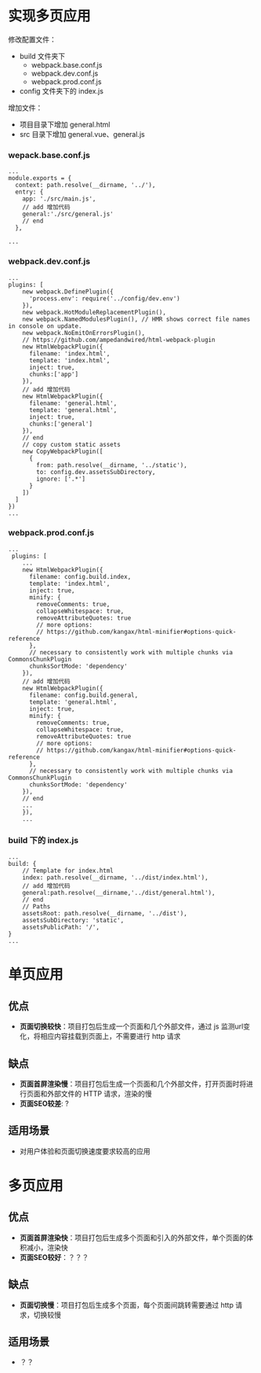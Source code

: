 # 实现多页应用
修改配置文件：
- build 文件夹下
  - webpack.base.conf.js
  - webpack.dev.conf.js
  - webpack.prod.conf.js
- config 文件夹下的 index.js

增加文件：
- 项目目录下增加 general.html
- src 目录下增加 general.vue、general.js

### wepack.base.conf.js
```
...
module.exports = {
  context: path.resolve(__dirname, '../'),
  entry: {
    app: './src/main.js',
    // add 增加代码
    general:'./src/general.js'
    // end
  },

...
```
### webpack.dev.conf.js
```
...
plugins: [
    new webpack.DefinePlugin({
      'process.env': require('../config/dev.env')
    }),
    new webpack.HotModuleReplacementPlugin(),
    new webpack.NamedModulesPlugin(), // HMR shows correct file names in console on update.
    new webpack.NoEmitOnErrorsPlugin(),
    // https://github.com/ampedandwired/html-webpack-plugin
    new HtmlWebpackPlugin({
      filename: 'index.html',
      template: 'index.html',
      inject: true,
      chunks:['app']
    }),
    // add 增加代码
    new HtmlWebpackPlugin({
      filename: 'general.html',
      template: 'general.html',
      inject: true,
      chunks:['general']
    }),
    // end
    // copy custom static assets
    new CopyWebpackPlugin([
      {
        from: path.resolve(__dirname, '../static'),
        to: config.dev.assetsSubDirectory,
        ignore: ['.*']
      }
    ])
  ]
})
...
```

### webpack.prod.conf.js
```
...
 plugins: [
    ...
    new HtmlWebpackPlugin({
      filename: config.build.index,
      template: 'index.html',
      inject: true,
      minify: {
        removeComments: true,
        collapseWhitespace: true,
        removeAttributeQuotes: true
        // more options:
        // https://github.com/kangax/html-minifier#options-quick-reference
      },
      // necessary to consistently work with multiple chunks via CommonsChunkPlugin
      chunksSortMode: 'dependency'
    }),
    // add 增加代码
    new HtmlWebpackPlugin({
      filename: config.build.general,
      template: 'general.html',
      inject: true,
      minify: {
        removeComments: true,
        collapseWhitespace: true,
        removeAttributeQuotes: true
        // more options:
        // https://github.com/kangax/html-minifier#options-quick-reference
      },
      // necessary to consistently work with multiple chunks via CommonsChunkPlugin
      chunksSortMode: 'dependency'
    }),
    // end
    ...
    }),
    ...

```

### build 下的 index.js

```
...
build: {
    // Template for index.html
    index: path.resolve(__dirname, '../dist/index.html'),
    // add 增加代码
    general:path.resolve(__dirname,'../dist/general.html'),
    // end
    // Paths
    assetsRoot: path.resolve(__dirname, '../dist'),
    assetsSubDirectory: 'static',
    assetsPublicPath: '/',
}
...
```

# 单页应用
## 优点
- **页面切换较快**：项目打包后生成一个页面和几个外部文件，通过 js 监测url变化，将相应内容挂载到页面上，不需要进行 http 请求
## 缺点
- **页面首屏渲染慢**：项目打包后生成一个页面和几个外部文件，打开页面时将进行页面和外部文件的 HTTP 请求，渲染的慢
- **页面SEO较差**:  ?
## 适用场景
- 对用户体验和页面切换速度要求较高的应用

# 多页应用
## 优点
- **页面首屏渲染快**：项目打包后生成多个页面和引入的外部文件，单个页面的体积减小，渲染快
- **页面SEO较好**：？？？
## 缺点
- **页面切换慢**：项目打包后生成多个页面，每个页面间跳转需要通过 http 请求，切换较慢

## 适用场景
- ？？